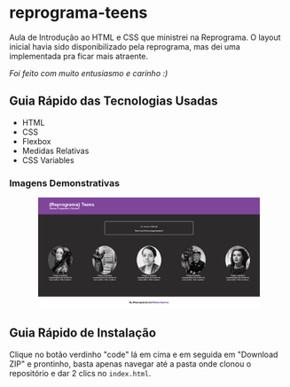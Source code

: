 # reprograma-teens
Aula de Introdução ao HTML e CSS que ministrei na Reprograma. O layout inicial havia sido disponibilizado pela reprograma, mas dei uma implementada pra ficar mais atraente.

_Foi feito com muito entusiasmo e carinho :)_

## Guia Rápido das Tecnologias Usadas

<ul>
  <li>HTML</li>
  <li>CSS</li>
  <li>Flexbox</li>
  <li>Medidas Relativas</li>
  <li>CSS Variables </li>
 </ul>

### Imagens Demonstrativas
<p align="center">
  <img src="https://github.com/raissaqueiroz/reprograma-teens/blob/master/screens/print.png" width=400 height=200/>
</p>

## Guia Rápido de Instalação

Clique no botão verdinho "code" lá em cima e em seguida em "Download ZIP" e prontinho, basta apenas navegar até a pasta onde clonou o repositório e dar 2 clics no `index.html`.
